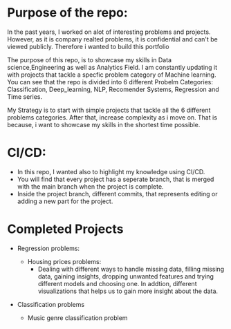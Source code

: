 # Purpose of the repo:
<p> In the past years, I worked on alot of interesting problems and projects. However, as it is company realted problems, it is confidential and can't be viewed publicly. Therefore i wanted to build this portfolio</p>

<p>The purpose of this repo, is to showcase my skills in Data science,Engineering as well as Analytics Field.
I am constantly updating it with projects that tackle a specfic problem category of Machine learning.
You can see that the repo is divided into 6 different  Probelm Categories: Classification, Deep_learning, NLP, Recomender Systems, Regression and Time series.</p>

<p>My Strategy is to start with simple projects that tackle all the 6 different problems categories. After that, increase complexity as i move on. That is because, i want to showcase my skills in the shortest time possible.</p>

# CI/CD:
- In this repo, I wanted also to highlight my knowledge using CI/CD.
- You will find that every project has a seperate branch, that is merged with the main branch when the project is complete.
- Inside the project branch, different commits, that represents editing or adding a new part for the project.

# Completed Projects

- Regression problems:
  - Housing prices problems:
    - Dealing with different ways to handle missing data, filling missing data, gaining insights, dropping unwanted features and trying different models and choosing one. In addtion, different visualizations that helps us to gain more insight about the data.
   
- Classification problems
  - Music genre classification problem
  
    



